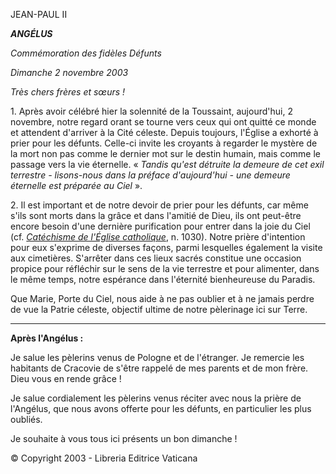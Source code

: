 JEAN-PAUL II

***ANGÉLUS***

*Commémoration des fidèles Défunts*

*Dimanche 2 novembre 2003*

*Très chers frères et sœurs !*

1. Après avoir célébré hier la solennité de la Toussaint, aujourd'hui, 2 novembre, notre regard orant se tourne vers ceux qui ont quitté ce monde et attendent d'arriver à la Cité céleste. Depuis toujours, l'Église a exhorté à prier pour les défunts. Celle-ci invite les croyants à regarder le mystère de la mort non pas comme le dernier mot sur le destin humain, mais comme le passage vers la vie éternelle. « *Tandis qu'est détruite la demeure de cet exil terrestre - lisons-nous dans la préface d'aujourd'hui - une demeure éternelle est préparée au Ciel* ».

2. Il est important et de notre devoir de prier pour les défunts, car même s'ils sont morts dans la grâce et dans l'amitié de Dieu, ils ont peut-être encore besoin d'une dernière purification pour entrer dans la joie du Ciel (cf. *[Catéchisme de l'Église catholique](http://www.vatican.va/archive/FRA0013/_INDEX.HTM)*, n. 1030). Notre prière d'intention pour eux s'exprime de diverses façons, parmi lesquelles également la visite aux cimetières. S'arrêter dans ces lieux sacrés constitue une occasion propice pour réfléchir sur le sens de la vie terrestre et pour alimenter, dans le même temps, notre espérance dans l'éternité bienheureuse du Paradis.

Que Marie, Porte du Ciel, nous aide à ne pas oublier et à ne jamais perdre de vue la Patrie céleste, objectif ultime de notre pèlerinage ici sur Terre.

** * **

**Après l'Angélus :**

Je salue les pèlerins venus de Pologne et de l'étranger. Je remercie les habitants de Cracovie de s'être rappelé de mes parents et de mon frère. Dieu vous en rende grâce !

Je salue cordialement les pèlerins venus réciter avec nous la prière de l'Angélus, que nous avons offerte pour les défunts, en particulier les plus oubliés.

Je souhaite à vous tous ici présents un bon dimanche !

© Copyright 2003 - Libreria Editrice Vaticana